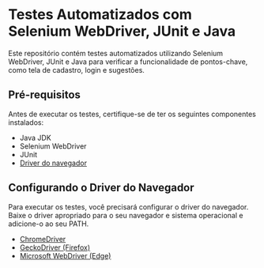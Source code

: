 # Testes Automatizados com Selenium WebDriver, JUnit e Java

Este repositório contém testes automatizados utilizando Selenium WebDriver, JUnit e Java para verificar a funcionalidade de pontos-chave, como tela de cadastro, login e sugestões.

## Pré-requisitos

Antes de executar os testes, certifique-se de ter os seguintes componentes instalados:

- Java JDK
- Selenium WebDriver
- JUnit
- [Driver do navegador](#configurando-o-driver-do-navegador)

## Configurando o Driver do Navegador

Para executar os testes, você precisará configurar o driver do navegador. Baixe o driver apropriado para o seu navegador e sistema operacional e adicione-o ao seu PATH.

- [ChromeDriver](https://sites.google.com/chromium.org/driver/)
- [GeckoDriver (Firefox)](https://github.com/mozilla/geckodriver)
- [Microsoft WebDriver (Edge)](https://developer.microsoft.com/en-us/microsoft-edge/tools/webdriver/)

